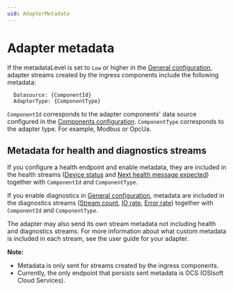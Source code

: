 ```yaml
---
uid: AdapterMetadata
---
```


# Adapter metadata

If the metadataLevel is set to `Low` or higher in the [General configuration](xref:GeneralConfiguration), adapter streams created by the ingress components include the following metadata:

```code
  Datasource: {ComponentId}
  AdapterType: {ComponentType}
```

`ComponentId` corresponds to the adapter components' data source configured in the [Components configuration](xref:SystemComponentsConfiguration). `ComponentType` corresponds to the adapter type. For example, Modbus or OpcUa.

## Metadata for health and diagnostics streams

If you configure a health endpoint and enable metadata, they are included in the health streams ([Device status](xref:DeviceStatus) and [Next health message expected](xref:NextHealthMessageExpected)) together with `ComponentId` and `ComponentType`.

If you enable diagnostics in [General configuration](xref:GeneralConfiguration), metadata are included in the diagnostics streams ([Stream count](xref:StreamCount), [IO rate](xref:IORate), [Error rate](xref:ErrorRate)) together with `ComponentId` and `ComponentType`.

The adapter may also send its own stream metadata not including health and diagnostics streams. For more information about what custom metadata is included in each stream, see the user guide for your adapter.

**Note:**

- Metadata is only sent for streams created by the ingress components.
- Currently, the only endpoint that persists sent metadata is OCS (OSIsoft Cloud Services).
